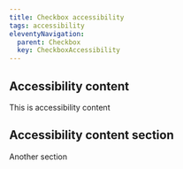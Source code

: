 ```yaml
---
title: Checkbox accessibility
tags: accessibility
eleventyNavigation:
  parent: Checkbox
  key: CheckboxAccessibility
---
```

<section>

## Accessibility content

This is accessibility content

</section>

<section>

## Accessibility content section

Another section

</section>